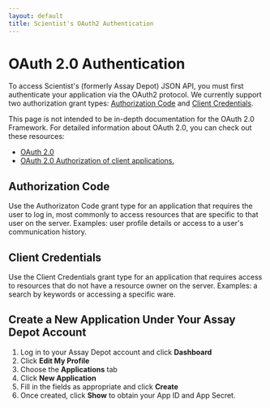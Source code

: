 ```yaml
---
layout: default
title: Scientist's OAuth2 Authentication
---
```


# OAuth 2.0 Authentication

To access Scientist's (formerly Assay Depot) JSON API, you must first authenticate your
application via the OAuth2 protocol. We currently support two
authorization grant types: <a href="#authcode">Authorization Code</a>
and <a href="#clientcred">Client Credentials</a>.

This page is not intended to be in-depth documentation for the OAuth
2.0 Framework. For detailed information about OAuth 2.0, you can check
out these resources:

* [OAuth 2.0](http://oauth.net/2/)
* [OAuth 2.0 Authorization of client applications.](http://tutorials.jenkov.com/oauth2/authorization.html)

<h2 id="authcode">Authorization Code</h2>

Use the Authorizaton Code grant type for an application that requires
the user to log in, most commonly to access resources that are
specific to that user on the server. Examples: user profile details or
access to a user's communication history.

<h2 id="clientcred">Client Credentials</h2>

Use the Client Credentials grant type for an application that requires
access to resources that do not have a resource owner on the
server. Examples: a search by keywords or accessing a specific ware.

## Create a New Application Under Your Assay Depot Account</h2>

1. Log in to your Assay Depot account and click **Dashboard**
2. Click **Edit My Profile**
3. Choose the **Applications** tab
4. Click **New Application**
5. Fill in the fields as appropriate and click **Create**
6. Once created, click **Show** to obtain your App ID and App Secret.
